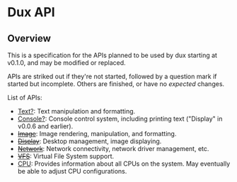 # Dux API #

## Overview ##

This is a specification for the APIs planned to be used by dux starting at v0.1.0, and may be modified or replaced.

APIs are striked out if they're not started, followed by a question mark if started but incomplete. Others are finished, or have no *expected* changes.

List of APIs:
* [Text?](text):       Text manipulation and formatting.
* [Console?](console): Console control system, including printing text ("Display" in v0.0.6 and earlier).
* [<del>Image</del>](image):     Image rendering, manipulation, and formatting.
* [<del>Display</del>](display): Desktop management, image displaying.
* [<del>Network</del>](network): Network connectivity, network driver management, etc.
* [<del>VFS</del>](vfs):         Virtual File System support.
* [CPU](cpu):         Provides information about all CPUs on the system. May eventually be able to adjust CPU configurations.
